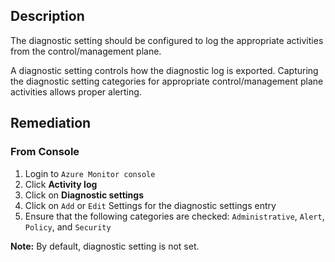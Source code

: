 ## Description

The diagnostic setting should be configured to log the appropriate activities from the control/management plane.

A diagnostic setting controls how the diagnostic log is exported. Capturing the diagnostic setting categories for appropriate control/management plane activities allows proper alerting.

## Remediation

### From Console

1. Login to `Azure Monitor console`
2. Click **Activity log**
3. Click on **Diagnostic settings**
4. Click on `Add` or `Edit` Settings for the diagnostic settings entry
5. Ensure that the following categories are checked: `Administrative`, `Alert`, `Policy`, and `Security`

**Note:** By default, diagnostic setting is not set.
